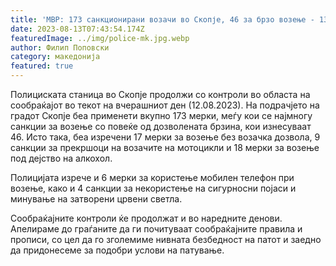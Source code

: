 ```yaml
---
title: 'МВР: 173 санкционирани возачи во Скопје, 46 за брзо возење - 13 АВГУСТ 2023'
date: 2023-08-13T07:43:54.174Z
featuredImage: ../img/police-mk.jpg.webp
author: Филип Поповски
category: македонија
featured: true
---
```

Полициската станица во Скопје продолжи со контроли во областа на сообраќајот во текот на вчерашниот ден (12.08.2023). На подрачјето на градот Скопје беа применети вкупно 173 мерки, меѓу кои се најмногу санкции за возење со повеќе од дозволената брзина, кои изнесуваат 46. Исто така, беа изречени 17 мерки за возење без возачка дозвола, 9 санкции за прекршоци на возачите на мотоцикли и 18 мерки за возење под дејство на алкохол.

Полицијата изрече и 6 мерки за користење мобилен телефон при возење, како и 4 санкции за некористење на сигурносни појаси и минување на затворени црвени светла.

Сообраќајните контроли ќе продолжат и во наредните денови. Апелираме до граѓаните да ги почитуваат сообраќајните правила и прописи, со цел да го зголемиме нивната безбедност на патот и заедно да придонесеме за подобри услови на патување.
